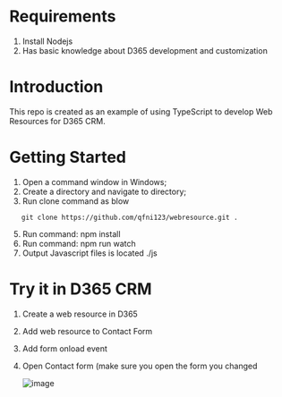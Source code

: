 # Requirements
1. Install Nodejs
2. Has basic knowledge about D365 development and customization
    
# Introduction
This repo is created as an example of using TypeScript to develop Web Resources for D365 CRM.

# Getting Started
1. Open a command window in Windows;
2. Create a directory and navigate to directory;
3. Run clone command as blow
```Script
   git clone https://github.com/qfni123/webresource.git .
```

5. Run command: npm install
6. Run command: npm run watch
7. Output Javascript files is located ./js

# Try it in D365 CRM
1. Create a web resource in D365
2. Add web resource to Contact Form
3. Add form onload event
4. Open Contact form (make sure you open the form you changed

   ![image](https://github.com/qfni123/webresource/assets/8927726/a95bc7f7-a916-49d9-8dd3-e45b0b4c4e29)
